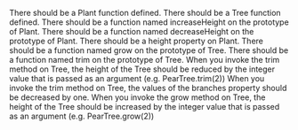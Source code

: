 There should be a Plant function defined.
There should be a Tree function defined.
There should be a function named increaseHeight on the prototype of Plant.
There should be a function named decreaseHeight on the prototype of Plant.
There should be a height property on Plant.
There should be a function named grow on the prototype of Tree.
There should be a function named trim on the prototype of Tree.
When you invoke the trim method on Tree, the height of the Tree should be reduced by the integer value that is passed as an argument (e.g. PearTree.trim(2))
When you invoke the trim method on Tree, the values of the branches property should be decreased by one.
When you invoke the grow method on Tree, the height of the Tree should be increased by the integer value that is passed as an argument (e.g. PearTree.grow(2))
